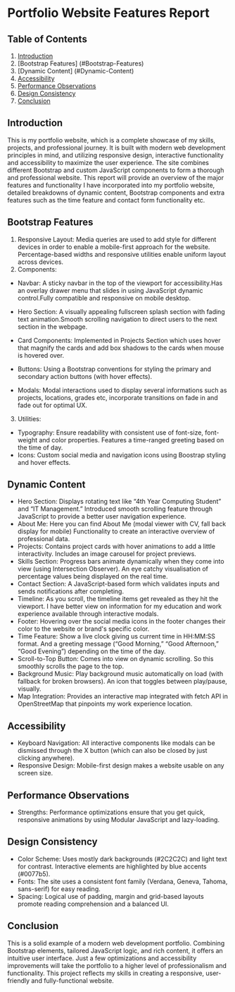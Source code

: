 # Portfolio Website Features Report

## Table of Contents
1. [Introduction](#Introduction)
2. [Bootstrap Features] (#Bootstrap-Features)
3. [Dynamic Content] (#Dynamic-Content)
4. [Accessibility](#Accessibility)
5. [Performance Observations](#Performance-Observations)
6. [Design Consistency](#Design-Consistency)
7. [Conclusion](#Conclusion)

## Introduction
This is my portfolio website, which is a complete showcase of my skills, projects, and professional journey. It is built with modern web development principles in mind, and utilizing responsive design, interactive functionality and accessibility to maximize the user experience. The site combines different Bootstrap and custom JavaScript components to form a thorough and professional website. This report will provide an overview of the major features and functionality I have incorporated into my portfolio website, detailed breakdowns of dynamic content, Bootstrap components and extra features such as the time feature and contact form functionality etc.

## Bootstrap Features
1. Responsive Layout:
Media queries are used to add style for different devices in order to enable a mobile-first approach for the website.
Percentage-based widths and responsive utilities enable uniform layout across devices.
2. Components:
- Navbar: A sticky navbar in the top of the viewport for accessibility.Has an overlay drawer menu that slides in using JavaScript dynamic control.Fully compatible and responsive on mobile desktop.

- Hero Section: A visually appealing fullscreen splash section with fading text animation.Smooth scrolling navigation to direct users to the next section in the webpage.
- Card Components: Implemented in Projects Section which uses hover that magnify the cards and add box shadows to the cards when mouse is hovered over.
- Buttons: Using a Bootstrap conventions for styling the primary and secondary action buttons (with hover effects).
- Modals: Modal interactions used to display several informations such as projects, locations, grades etc, incorporate transitions on fade in and fade out for optimal UX.
3. Utilities:
- Typography: Ensure readability with consistent use of font-size, font-weight and color properties. Features a time-ranged greeting based on the time of day.
- Icons: Custom social media and navigation icons using Boostrap styling and hover effects.

## Dynamic Content
- Hero Section: Displays rotating text like “4th Year Computing Student” and “IT Management.” Introduced smooth scrolling feature through JavaScript to provide a better user navigation experience.
- About Me: Here you can find About Me (modal viewer with CV, fall back display for mobile) Functionality to create an interactive overview of professional data.
- Projects: Contains project cards with hover animations to add a little interactivity. Includes an image carousel for project previews.
- Skills Section: Progress bars animate dynamically when they come into view (using Intersection Observer). An eye catchy visualisation of percentage values being displayed on the real time.
- Contact Section: A JavaScript-based form which validates inputs and sends notifications after completing.
- Timeline: As you scroll, the timeline items get revealed as they hit the viewport. I have better view on information for my education and work experience available through interactive modals.
- Footer: Hovering over the social media icons in the footer changes their color to the website or brand's specific color.
- Time Feature: Show a live clock giving us current time in HH:MM:SS format. And a greeting message (“Good Morning,” “Good Afternoon,” “Good Evening”) depending on the time of the day.
- Scroll-to-Top Button: Comes into view on dynamic scrolling. So this smoothly scrolls the page to the top.
- Background Music: Play background music automatically on load (with fallback for broken browsers). An icon that toggles between play/pause, visually.
- Map Integration: Provides an interactive map integrated with fetch API in OpenStreetMap that pinpoints my work experience location.

## Accessibility
- Keyboard Navigation: All interactive components like modals can be dismissed through the X button (which can also be closed by just clicking anywhere).
- Responsive Design: Mobile-first design makes a website usable on any screen size.

## Performance Observations
- Strengths: Performance optimizations ensure that you get quick, responsive animations by using Modular JavaScript and lazy-loading.

## Design Consistency
- Color Scheme: Uses mostly dark backgrounds (#2C2C2C) and light text for contrast. Interactive elements are highlighted by blue accents (#0077b5).
- Fonts: The site uses a consistent font family (Verdana, Geneva, Tahoma, sans-serif) for easy reading.
- Spacing: Logical use of padding, margin and grid-based layouts promote reading comprehension and a balanced UI.
## Conclusion
This is a solid example of a modern web development portfolio. Combining Bootstrap elements, tailored JavaScript logic, and rich content, it offers an intuitive user interface. Just a few optimizations and accessibility improvements will take the portfolio to a higher level of professionalism and functionality. This project reflects my skills in creating a responsive, user-friendly and fully-functional website.
